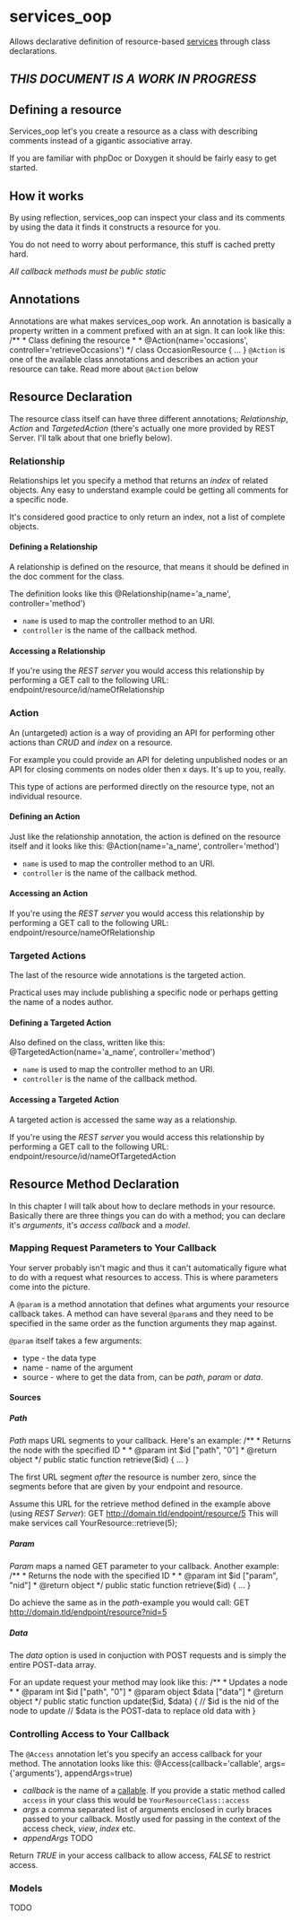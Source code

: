 services_oop
============
Allows declarative definition of resource-based [services](http://drupal.org/project/Services) through class declarations.

## *THIS DOCUMENT IS A WORK IN PROGRESS* ##

Defining a resource
-------------------
Services_oop let's you create a resource as a class with describing comments instead of a gigantic associative array.

If you are familiar with phpDoc or Doxygen it should be fairly easy to get started.

How it works
------------
By using reflection, services_oop can inspect your class and its comments by using the data it finds it constructs a resource for you.

You do not need to worry about performance, this stuff is cached pretty hard.

*All callback methods must be public static*

Annotations
-----------
Annotations are what makes services_oop work. An annotation is basically a property written in a comment prefixed with an at sign. It can look like this:
    /**
     * Class defining the resource
     *
     * @Action(name='occasions', controller='retrieveOccasions')
     */
    class OccasionResource {
     ...
    }
`@Action` is one of the available class annotations and describes an action your resource can take. Read more about `@Action` below

Resource Declaration
--------------------
The resource class itself can have three different annotations; *Relationship*, *Action* and *TargetedAction* (there's actually one more provided by REST Server. I'll talk about that one briefly below).

### Relationship ###
Relationships let you specify a method that returns an *index* of related objects. Any easy to understand example could be getting all comments for a specific node.

It's considered good practice to only return an index, not a list of complete objects.

#### Defining a Relationship ####
A relationship is defined on the resource, that means it should be defined in the doc comment for the class.

The definition looks like this
    @Relationship(name='a_name', controller='method')

   *  `name` is used to map the controller method to an URI.
   *  `controller` is the name of the callback method.

#### Accessing a Relationship ####
If you're using the _REST server_ you would access this relationship by performing a GET call to the following URL:
    endpoint/resource/id/nameOfRelationship

### Action ###
An (untargeted) action is a way of providing an API for performing other actions than *CRUD* and *index* on a resource.

For example you could provide an API for deleting unpublished nodes or an API for closing comments on nodes older then x days. It's up to you, really.

This type of actions are performed directly on the resource type, not an individual resource.

#### Defining an Action ####
Just like the relationship annotation, the action is defined on the resource itself and it looks like this:
    @Action(name='a_name', controller='method')

   *  `name` is used to map the controller method to an URI.
   *  `controller` is the name of the callback method.

#### Accessing an Action ####
If you're using the _REST server_ you would access this relationship by performing a GET call to the following URL:
    endpoint/resource/nameOfRelationship

### Targeted Actions ###
The last of the resource wide annotations is the targeted action.

Practical uses may include publishing a specific node or perhaps getting the name of a nodes author.

#### Defining a Targeted Action ####
Also defined on the class, written like this:
    @TargetedAction(name='a_name', controller='method')

   *  `name` is used to map the controller method to an URI.
   *  `controller` is the name of the callback method.

#### Accessing a Targeted Action ####
A targeted action is accessed the same way as a relationship.

If you're using the _REST server_ you would access this relationship by performing a GET call to the following URL:
    endpoint/resource/id/nameOfTargetedAction

Resource Method Declaration
---------------------------
In this chapter I will talk about how to declare methods in your resource. Basically there are three things you can do with a method; you can declare it's *arguments*, it's *access callback* and a *model*.

### Mapping Request Parameters to Your Callback ###
Your server probably isn't magic and thus it can't automatically figure what to do with a request what resources to access. This is where parameters come into the picture.

A `@param` is a method annotation that defines what arguments your resource callback takes. A method can have several `@param`s and they need to be specified in the same order as the function arguments they map against.

`@param` itself takes a few arguments:
   *  type - the data type
   *  name - name of the argument
   *  source - where to get the data from, can be *path*, *param* or *data*.

#### Sources ####
##### Path #####
*Path* maps URL segments to your callback. Here's an example:
    /**
     * Returns the node with the specified ID
     *
     * @param   int   $id   ["path", "0"]
     * @return  object
     */
     public static function retrieve($id) {
       ...
     }

The first URL segment *after* the resource is number zero, since the segments before that are given by your endpoint and resource.

Assume this URL for the retrieve method defined in the example above (using *REST Server*):
    GET http://domain.tld/endpoint/resource/5
This will make services call YourResource::retrieve(5);

##### Param #####
*Param* maps a named GET parameter to your callback. Another example:
    /**
     * Returns the node with the specified ID
     *
     * @param   int   $id   ["param", "nid"]
     * @return  object
     */
     public static function retrieve($id) {
       ...
     }

Do achieve the same as in the *path*-example you would call:
    GET http://domain.tld/endpoint/resource?nid=5

##### Data #####
The *data* option is used in conjuction with POST requests and is simply the entire POST-data array.

For an update request your method may look like this:
      /**
       * Updates a node
       *
       * @param   int     $id   ["path", "0"]
       * @param   object  $data ["data"]
       * @return  object
       */
       public static function update($id, $data) {
         // $id is the nid of the node to update
         // $data is the POST-data to replace old data with
       }

### Controlling Access to Your Callback ###
The `@Access` annotation let's you specify an access callback for your method. The annotation looks like this:
    @Access(callback='callable', args={'arguments'}, appendArgs=true)

   *   _callback_ is the name of a [callable](http://www.php.net/manual/en/language.pseudo-types.php#language.types.callback). If you provide a static method called `access` in your class this would be `YourResourceClass::access`
   *  _args_ a comma separated list of arguments enclosed in curly braces passed to your callback. Mostly used for passing in the context of the access check, *view*, *index* etc.
   *  _appendArgs_ TODO

Return *TRUE* in your access callback to allow access, *FALSE* to restrict access.

### Models ###
TODO
